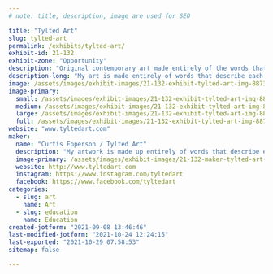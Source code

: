```yaml
---
# note: title, description, image are used for SEO

title: "Tylted Art"
slug: tylted-art
permalink: /exhibits/tylted-art/
exhibit-id: 21-132
exhibit-zone: "Opportunity"
description: "Original contemporary art made entirely of the words that describe the art."
description-long: "My art is made entirely of words that describe each art piece. I carefully research each art piece, finding the perfect words and phrase to describe the art, and then strategically place these words to create the art. "
image: /assets/images/exhibit-images/21-132-exhibit-tylted-art-img-8873-large.jpg
image-primary: 
  small: /assets/images/exhibit-images/21-132-exhibit-tylted-art-img-8873-small.jpg
  medium: /assets/images/exhibit-images/21-132-exhibit-tylted-art-img-8873-medium.jpg
  large: /assets/images/exhibit-images/21-132-exhibit-tylted-art-img-8873-large.jpg
  full: /assets/images/exhibit-images/21-132-exhibit-tylted-art-img-8873-full.jpg
website: "www.tyltedart.com"
maker: 
  name: "Curtis Epperson / Tylted Art"
  description: "My artwork is made up entirely of words that describe each piece of art... I take the words that describe the art, and use those words to create the art!"
  image-primary: /assets/images/exhibit-images/21-132-maker-tylted-art-tylted-art-logo-black-and-white-medium.png
  website: http://www.tyltedart.com
  instagram: https://www.instagram.com/tyltedart
  facebook: https://www.facebook.com/tyltedart
categories: 
  - slug: art
    name: Art
  - slug: education
    name: Education
created-jotform: "2021-09-08 13:46:46"
last-modified-jotform: "2021-10-24 12:24:15"
last-exported: "2021-10-29 07:58:53"
sitemap: false

---
```

